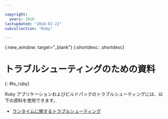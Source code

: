 ```yaml
---

copyright:
  years: 2018
lastupdated: "2018-02-22"
subcollection: "Ruby"

---
```


{:new_window: target="_blank"}
{:shortdesc: .shortdesc}

# トラブルシューティングのための資料
{: #ts_ruby}

Ruby アプリケーションおよびビルドパックのトラブルシューティングには、以下の資料を使用できます。

* [ランタイムに関するトラブルシューティング](/docs/runtimes-common/ts_runtimes.html#runtimes)
